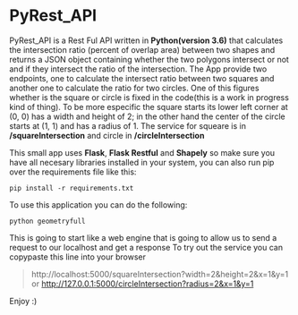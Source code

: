 # PyRest_API

PyRest_API is a Rest Ful API written in **Python(version 3.6)** that     calculates the intersection ratio (percent of overlap area) between  two shapes and returns a JSON object containing whether the two      polygons intersect or not and if they intersect the ratio of the     intersection.
The App provide two endpoints, one to calculate the    intersect ratio between two squares and another one to calculate the ratio for two circles. One of this figures whether is the square or  circle is fixed in the code(this is a work in progress kind of       thing). To be more especific the square starts its lower left corner at (0, 0) has a width and height of 2; in the other hand the center  of the circle starts at (1, 1) and has a radius of 1. The service for squeare is in **/squareIntersection** and circle in **/circleIntersection**

This small app uses **Flask**, **Flask Restful** and **Shapely** so make sure you have all necesary libraries installed in your system, you can also run pip over the requirements file like this:

    pip install -r requirements.txt

To use this application you can do the following:

    python geometryfull

This is going to start like a web engine that is going to allow us to send a request to our localhost and get a response
To try out the service you can copypaste this line into your browser

> http://localhost:5000/squareIntersection?width=2&height=2&x=1&y=1
> or
> http://127.0.0.1:5000/circleIntersection?radius=2&x=1&y=1

Enjoy :)
